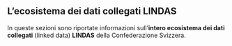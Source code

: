 ## L’ecosistema dei dati collegati LINDAS

In queste sezioni sono riportate informazioni sull’**intero ecosistema dei dati collegati** (linked data) **LINDAS** della Confederazione Svizzera.
